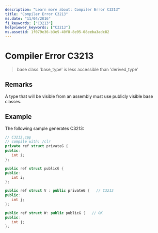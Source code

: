 ```yaml
---
description: "Learn more about: Compiler Error C3213"
title: "Compiler Error C3213"
ms.date: "11/04/2016"
f1_keywords: ["C3213"]
helpviewer_keywords: ["C3213"]
ms.assetid: 1f079e36-b3e9-40f8-8e95-08eeba3adc82
---
```

# Compiler Error C3213

> base class 'base_type' is less accessible than 'derived_type'

## Remarks

A type that will be visible from an assembly must use publicly visible base classes.

## Example

The following sample generates C3213:

```cpp
// C3213.cpp
// compile with: /clr
private ref struct privateG {
public:
   int i;
};

public ref struct publicG {
public:
   int i;
};

public ref struct V : public privateG {   // C3213
public:
   int j;
};

public ref struct W: public publicG {   // OK
public:
   int j;
};
```
